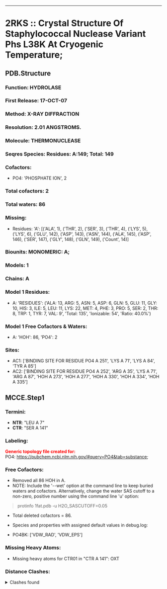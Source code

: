---
# 2RKS :: Crystal Structure Of Staphylococcal Nuclease Variant Phs L38K At Cryogenic Temperature;
## PDB.Structure
### Function: HYDROLASE
### First Release: 17-OCT-07
### Method: X-RAY DIFFRACTION
### Resolution: 2.01 ANGSTROMS.
### Molecule: THERMONUCLEASE
### Seqres Species: Residues: A:149; Total: 149
### Cofactors:
  - PO4:
 'PHOSPHATE ION', 2

### Total cofactors: 2
### Total waters: 86
### Missing:
  - Residues:
 'A': [('ALA', 1), ('THR', 2), ('SER', 3), ('THR', 4), ('LYS', 5), ('LYS', 6), ('GLU', 142), ('ASP', 143), ('ASN', 144), ('ALA', 145), ('ASP', 146), ('SER', 147), ('GLY', 148), ('GLN', 149),
       ('Count', 14)]

### Biounits: MONOMERIC: A;
### Models: 1
### Chains: A
### Model 1 Residues:
  - A:
 'RESIDUES': ('ALA: 13, ARG: 5, ASN: 5, ASP: 6, GLN: 5, GLU: 11, GLY: 10, HIS: 3, ILE: 5, LEU: 11, LYS: 22, MET: 4, PHE: 3, PRO: 5, SER: 2, THR: 8, TRP: 1, TYR: 7, VAL: 9', 'Total: 135', 'Ionizable: 54',
              'Ratio: 40.0%')

### Model 1 Free Cofactors & Waters:
  - A:
 'HOH': 86, 'PO4': 2

### Sites:
  - AC1: ['BINDING SITE FOR RESIDUE PO4 A 251', 'LYS A  71', 'LYS A  84', 'TYR A  85']
  - AC2: ['BINDING SITE FOR RESIDUE PO4 A 252', 'ARG A  35', 'LYS A  71', 'ARG A  87', 'HOH A 273', 'HOH A 277', 'HOH A 330', 'HOH A 334', 'HOH A 335']

## MCCE.Step1
### Termini:
 - <strong>NTR</strong>: "LEU A   7"
 - <strong>CTR</strong>: "SER A 141"

### Labeling:
<strong><font color='red'>Generic topology file created for:</font></strong>  
PO4: https://pubchem.ncbi.nlm.nih.gov/#query=PO4&tab=substance; 

### Free Cofactors:
  - Removed all 86 HOH in A.
  - NOTE: Include the '--wet' option at the command line to keep buried waters and cofactors. Alternatively, change the water SAS cutoff to a non-zero, positive number using the command line 'u' option:
  > protinfo 1fat.pdb -u H2O_SASCUTOFF=0.05
  - Total deleted cofactors = 86.
  - Species and properties with assigned default values in debug.log:

  - PO4BK: ['VDW_RAD', 'VDW_EPS']


### Missing Heavy Atoms:
  -    Missing heavy atoms for CTR01 in "CTR A 141":   OXT

### Distance Clashes:
<details><summary>Clashes found</summary>

- d= 1.54: " CA  NTR A   7" to " CB  LEU A   7"

</details>

